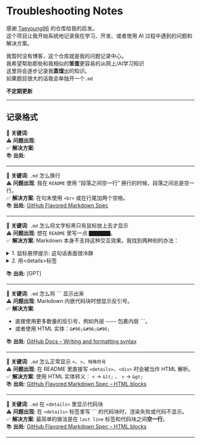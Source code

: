 # Troubleshooting Notes

感谢 [Taeyoung96](https://github.com/Taeyoung96/Troubleshooting-Note) 的仓库给我的启发。  
这个项目让我开始系统地记录我在学习、开发、或者使用 AI 过程中遇到的问题和解决方案。

我暂时没有博客，这个仓库就是我的问题记录中心。  
我希望帮助那些和我相似的**笨蛋**更容易的从网上/AI学习知识  
这里将会逐步记录我**蒸馏**出的知识。  
如果题目很大的话我会单独开一个`.md`

**不定期更新**

---

## 记录格式

🔑 **关键词**:  
⚠️ **问题出现**:  
✅ **解决方案**:  
📚 **出处**:  

---

🔑 **关键词**: `.md` 怎么换行  
⚠️ **问题出现**: 我在 `README` 使用 “段落之间空一行” 换行的时候，段落之间总是空一行。  
✅ **解决方案**: 在句末使用 `<br>` 或在行尾加两个空格。  
📚 **出处**: [GitHub Flavored Markdown Spec](https://github.github.com/gfm/#paragraphs)

---

🔑 **关键词**: `.md` 怎么将文字标黑只有鼠标放上去才显示  
⚠️ **问题出现**: 想在 `README` 里写一点 `████████`。  
✅ **解决方案**: Markdown 本身不支持这种交互效果。我找到两种别的办法：  

<details>
  <summary>1. 鼠标悬停提示: <span title="我其实在吐槽">这句话表面很冷静</span></summary>

  ```html
  <span title="我其实在吐槽">这句话表面很冷静</span>。
  ```
</details>

<details>
  <summary>2. 用&lt;details&gt;标签</summary>
  
  ```html
  <details>
    <summary>标题</summary>
    被遮住的内容在这里。
  </details>
  ```
</details>

📚 **出处**: [GPT]

---

🔑 **关键词**: `.md` 怎么将 ``` 显示出来  
⚠️ **问题出现**: Markdown 内嵌代码块时想显示反引号。  
✅ **解决方案**:  
* 直接使用更多数量的反引号，例如外层 `~~~~` 包裹内层 ```。
* 或者使用 HTML 实体：`&#96;&#96;&#96;`

📚 **出处**: [GitHub Docs – Writing and formatting syntax](https://docs.github.com/en/get-started/writing-on-github/getting-started-with-writing-and-formatting-on-github/basic-writing-and-formatting-syntax)

---

🔑 **关键词**: `.md` 怎么正常显示 `<`、`>`、`特殊符号`  
⚠️ **问题出现**: 在 README 里直接写 `<details>`、`<div>` 时会被当作 HTML 解析。  
✅ **解决方案**: 使用 HTML 实体转义：  `<` → `&lt;` 、 `>` → `&gt;`  
📚 **出处**: [GitHub Flavored Markdown Spec – HTML blocks](https://github.github.com/gfm/#html-blocks)

---

🔑 **关键词**: `.md` 在 `<details>` 里显示代码块  
⚠️ **问题出现**: 在 `<details>` 标签里写 ``` 的代码块时，渲染失败或代码不显示。  
✅ **解决方案**: 最简单的做法是在 `last line` 标签和代码块之间**空一行**。  
📚 **出处**: [GitHub Flavored Markdown Spec – HTML blocks](https://github.github.com/gfm/#html-blocks)

---
